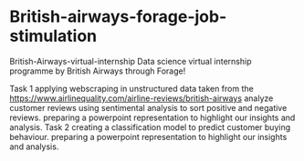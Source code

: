 # British-airways-forage-job-stimulation

British-Airways-virtual-internship
Data science virtual internship programme by British Airways through Forage!

Task 1
applying webscraping in unstructured data taken from the https://www.airlinequality.com/airline-reviews/british-airways
analyze customer reviews using sentimental analysis to sort positive and negative reviews.
preparing a powerpoint representation to highlight our insights and analysis.
Task 2
creating a classification model to predict customer buying behaviour.
preparing a powerpoint representation to highlight our insights and analysis.
